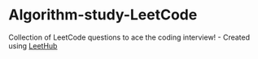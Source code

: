 # Algorithm-study-LeetCode
Collection of LeetCode questions to ace the coding interview! - Created using [LeetHub](https://github.com/QasimWani/LeetHub)
